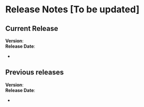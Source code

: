 # Release Notes [To be updated]


## Current Release
**Version**:  \
**Release Date**:  

- <Enter release notes here>

## Previous releases

**Version**:  \
**Release Date**:  

- <Previous release notes>
